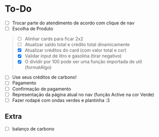 # To-Do

- [ ] Trocar parte do atendimento de acordo com clique de nav
- [ ] Escolha de Produto
> - [ ] Alinhar cards para ficar 2x2
> - [ ] Atualizar saldo total e crédito total dinamicamente
> - [X] Atualizar créditos do card (com valor total e cor)
> - [X] Validar input de litro e gasolina (tirar negativo)
> - [X] O dividir por 100 pode ser uma função importada de util (formatAlgo)
- [ ] Use seus créditos de carbono!
- [ ] Pagamento
- [ ] Confirmação de pagamento
- [ ] Representação da página atual no nav (função Active na cor Verde)
- [ ] Fazer rodapé com ondas verdes e plantinha :3

## Extra

- [ ] balanço de carbono